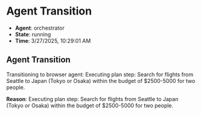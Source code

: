 # Agent Transition

- **Agent**: orchestrator
- **State**: running
- **Time**: 3/27/2025, 10:29:01 AM

## Agent Transition

Transitioning to browser agent: Executing plan step: Search for flights from Seattle to Japan (Tokyo or Osaka) within the budget of $2500-5000 for two people.

**Reason**: Executing plan step: Search for flights from Seattle to Japan (Tokyo or Osaka) within the budget of $2500-5000 for two people.

